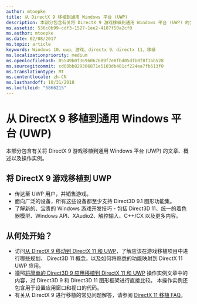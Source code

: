 ```yaml
---
author: mtoepke
title: 从 DirectX 9 移植到通用 Windows 平台 (UWP)
description: 本部分包含有关将 DirectX 9 游戏移植到通用 Windows 平台 (UWP) 的文章、概述以及操作实例。
ms.assetid: 536c0b99-cdf3-1527-1ee2-4187f50a2cf0
ms.author: mtoepke
ms.date: 02/08/2017
ms.topic: article
keywords: Windows 10、uwp、游戏、directx 9、directx 11、移植
ms.localizationpriority: medium
ms.openlocfilehash: 05549b0f3696067689f7e8fbd05dfb0f8f1bb528
ms.sourcegitcommit: cd00bb829306871e5103db481cf224ea7fb613f0
ms.translationtype: MT
ms.contentlocale: zh-CN
ms.lasthandoff: 10/31/2018
ms.locfileid: "5866215"
---
```

# <a name="port-from-directx-9-to-universal-windows-platform-uwp"></a>从 DirectX 9 移植到通用 Windows 平台 (UWP)



本部分包含有关将 DirectX 9 游戏移植到通用 Windows 平台 (UWP) 的文章、概述以及操作实例。

##  <a name="port-your-directx-9-game-to-uwp"></a>将 DirectX 9 游戏移植到 UWP


-   传达至 UWP 用户，并销售游戏。
-   面向广泛的设备，所有这些设备都至少支持 Direct3D 9.1 图形功能集。
-   了解新的、宝贵的 Windows 游戏开发技巧 - 包括 Direct3D 11、统一的着色器模型、Windows API、XAudio2、触控输入、C++/CX 以及更多内容。

## <a name="where-do-i-start"></a>从何处开始？


-   访问[从 DirectX 9 移动到 DirectX 11 和 UWP](porting-considerations.md)，了解应该在游戏移植项目中进行哪些规划、 Direct3D 11 概念，以及如何将熟悉的功能映射到 DirectX 11 UWP 应用。
-   遵照[将简单的 Direct3D 9 应用移植到 DirectX 11 和 UWP](walkthrough--simple-port-from-direct3d-9-to-11-1.md) 操作实例文章中的内容，对 Direct3D 9 和 Direct3D 11 图形框架进行直接比较。 本操作实例还包含用于设置应用窗口和视口的代码。
-   有关从 DirectX 9 进行移植的常见问题解答，请参阅 [DirectX 11 移植 FAQ](directx-porting-faq.md)。

 

 




